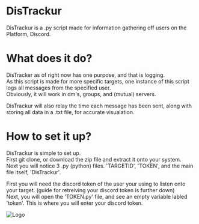 # DisTrackur
DisTrackur is a .py script made for information gathering off users on the Platform, Discord.  

# What does it do?
DisTracker as of right now has one purpose, and that is logging. </br>
As this script is made for more specific targets, one instance of this script logs all messages from the specified user. </br>
Obviously, it will work in dm's, groups, and (mutual) servers.

DisTrackur will also relay the time each message has been sent, along with storing all data in a .txt file, for accurate visualation.

# How to set it up?
DisTrackur is simple to set up. </br>
First git clone, or download the zip file and extract it onto your system. </br>
Next you will notice 3 .py (python) files. 'TARGETID', 'TOKEN', and the main file itself, 'DisTrackur'.

First you will need the discord token of the user your using to listen onto your target. (guide for retreiving your discord token is further down)  </br>
Next, you will open the 'TOKEN.py' file, and see an empty variable labled 'token'. This is where you will enter your discord token.



![Logo](https://github.com/9socket/DisTrackur/blob/main/logo.png)
